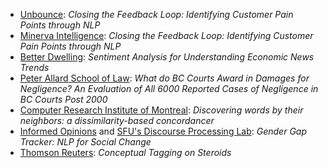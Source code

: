 

- [Unbounce](https://unbounce.com/): _Closing the Feedback Loop: Identifying Customer Pain Points through NLP_
- [Minerva Intelligence](https://www.minervaintelligence.com): _Closing the Feedback Loop: Identifying Customer Pain Points through NLP_
- [Better Dwelling](https://betterdwelling.com/): _Sentiment Analysis for Understanding Economic News Trends_
- [Peter Allard School of Law](https://allard.ubc.ca/): _What do BC Courts Award in Damages for Negligence? An Evaluation of All 6000 Reported Cases of Negligence in BC Courts Post 2000_
- [Computer Research Institute of Montreal](https://www.crim.ca/en): _Discovering words by their neighbors: a dissimilarity-based concordancer_
- [Informed Opinions](https://informedopinions.org/) and [SFU's Discourse Processing Lab](https://www.sfu.ca/discourse-lab.html/): _Gender Gap Tracker: NLP for Social Change_
- [Thomson Reuters](https://www.thomsonreuters.com/en.html): _Conceptual Tagging on Steroids_

